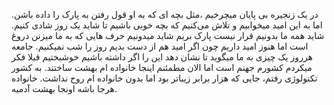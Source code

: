 در یک زنجیره بی پایان میچرخیم ،مثل بچه ای که به او قول رفتن به پارک را داده باشن.
اما به این امید میخوابیم و تلاش می‌کنیم که بچه خوبی باشیم تا شاید یک روز شادی کنیم.
شاید همه ما بدونیم قرار نیست پارک بریم شاید میدونیم حرف هایی که به ما میزنن دروغ است اما هنوز امید داریم چون اگر امید هم از دست بدیم روز را شب نمیکنیم.
جامعه هرروز یک چیزی به ما میگوید تا نشان دهد این را اگر داشته باشیم خوشبختیم
قبلا فکر میکردم کشورم جهنم است اما الان مطمئنم اینجا خانواده ام بهشت ساختند.
به کشور تکنولوژی رفتم، جایی که هزار برابر زیباتر بود اما بدون خانواده ام روح نداشت.
خانواده هرجا باشه اونجا بهشت آدمیه.
